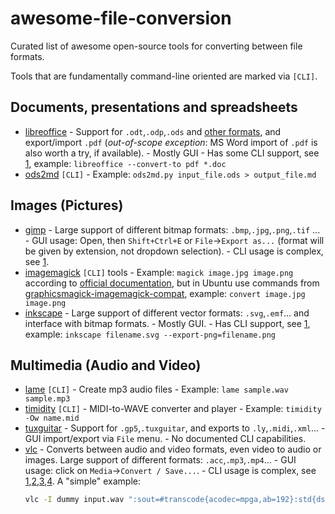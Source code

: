 # awesome-file-conversion
Curated list of awesome open-source tools for converting between file formats.

Tools that are fundamentally command-line oriented are marked via `[CLI]`.

## Documents, presentations and spreadsheets
- [libreoffice](https://www.libreoffice.org) - Support for `.odt`,`.odp`,`.ods` and [other formats](https://help.libreoffice.org/Common/XML_File_Formats), and export/import `.pdf` (*out-of-scope exception*: MS Word import of `.pdf` is also worth a try, if available). - Mostly GUI - Has some CLI support, see [1](https://help.libreoffice.org/Common/Starting_the_Software_With_Parameters), example: `libreoffice --convert-to pdf *.doc`
- [ods2md](https://github.com/kennytm/ods2md) `[CLI]` - Example: `ods2md.py input_file.ods > output_file.md`

## Images (Pictures)
- [gimp](https://www.gimp.org) - Large support of different bitmap formats: `.bmp`,`.jpg`,`.png`,`.tif` ... - GUI usage: Open, then `Shift+Ctrl+E` or `File`->`Export as...` (format will be given by extension, not dropdown selection). - CLI usage is complex, see [1](https://www.gimp.org/tutorials/Basic_Batch/).
- [imagemagick](https://www.imagemagick.org) `[CLI]` tools - Example: `magick image.jpg image.png` according to [official documentation](http://www.imagemagick.org/script/command-line-processing.php), but in Ubuntu use commands from [graphicsmagick-imagemagick-compat](https://packages.ubuntu.com/xenial/all/graphicsmagick-imagemagick-compat/filelist), example: `convert image.jpg image.png`
- [inkscape](https://inkscape.org) - Large support of different vector formats: `.svg`,`.emf`... and interface with bitmap formats. - Mostly GUI. - Has CLI support, see [1](https://inkscape.org/sk/doc/inkscape-man.html), example: `inkscape filename.svg --export-png=filename.png`

## Multimedia (Audio and Video)
- [lame](https://man.cx/lame(1)) `[CLI]` - Create mp3 audio files - Example: `lame sample.wav sample.mp3`
- [timidity](https://man.cx/timidity(1)) `[CLI]` - MIDI-to-WAVE converter and player - Example: `timidity -Ow name.mid`
- [tuxguitar](https://sourceforge.net/projects/tuxguitar) - Support for `.gp5`,`.tuxguitar`, and exports to `.ly`,`.midi`,`.xml`... - GUI import/export via `File` menu. - No documented CLI capabilities.
- [vlc](https://www.videolan.org) - Converts between audio and video formats, even video to audio or images. Large support of different formats: `.acc`,`.mp3`,`.mp4`... - GUI usage: click on `Media`->`Convert / Save...`. - CLI usage is complex, see [1](https://wiki.videolan.org/VLC_command-line_help),[2](https://wiki.videolan.org/VLC_HowTo/Transcode_multiple_videos/),[3](https://superuser.com/questions/388511/how-can-i-make-the-following-conversion-in-vlc-from-the-commandline),[4](https://forum.videolan.org/viewtopic.php?f=4&t=101724). A "simple" example:
    ```bash
    vlc -I dummy input.wav ":sout=#transcode{acodec=mpga,ab=192}:std{dst=output.mp3,access=file}" vlc://quit
    ```
